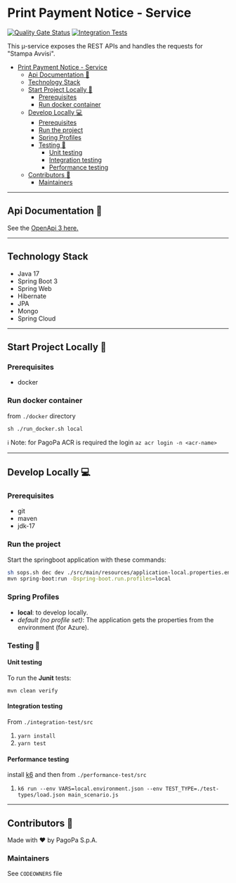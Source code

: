 # Print Payment Notice - Service

[![Quality Gate Status](https://sonarcloud.io/api/project_badges/measure?project=pagopa_pagopa-print-payment-notice-service&metric=alert_status)](https://sonarcloud.io/dashboard?id=pagopa_pagopa-print-payment-notice-service)
[![Integration Tests](https://github.com/pagopa/pagopa-print-payment-notice-service/actions/workflows/integration_test.yml/badge.svg?branch=main)](https://github.com/pagopa/pagopa-print-payment-notice-service/actions/workflows/integration_test.yml)

This µ-service exposes the REST APIs and handles the requests for "Stampa Avvisi".

- [Print Payment Notice - Service](#print-payment-notice---service)
    * [Api Documentation 📖](#api-documentation---)
    * [Technology Stack](#technology-stack)
    * [Start Project Locally 🚀](#start-project-locally---)
        + [Prerequisites](#prerequisites)
        + [Run docker container](#run-docker-container)
    * [Develop Locally 💻](#develop-locally---)
        + [Prerequisites](#prerequisites-1)
        + [Run the project](#run-the-project)
        + [Spring Profiles](#spring-profiles)
        + [Testing 🧪](#testing---)
            - [Unit testing](#unit-testing)
            - [Integration testing](#integration-testing)
            - [Performance testing](#performance-testing)
    * [Contributors 👥](#contributors---)
        + [Maintainers](#maintainers)

---

## Api Documentation 📖

See
the [OpenApi 3 here.](https://editor.swagger.io/?url=https://raw.githubusercontent.com/pagopa/pagopa-print-payment-notice-service/main/openapi/openapi.json)

---

## Technology Stack

- Java 17
- Spring Boot 3
- Spring Web
- Hibernate
- JPA
- Mongo
- Spring Cloud

---

## Start Project Locally 🚀

### Prerequisites

- docker

### Run docker container

from `./docker` directory

`sh ./run_docker.sh local`

ℹ️ Note: for PagoPa ACR is required the login `az acr login -n <acr-name>`

---

## Develop Locally 💻

### Prerequisites

- git
- maven
- jdk-17

### Run the project

Start the springboot application with these commands:

``` bash
sh sops.sh dec dev ./src/main/resources/application-local.properties.encrypted
mvn spring-boot:run -Dspring-boot.run.profiles=local
```

### Spring Profiles

- **local**: to develop locally.
- _default (no profile set)_: The application gets the properties from the environment (for Azure).

### Testing 🧪

#### Unit testing

To run the **Junit** tests:

`mvn clean verify`

#### Integration testing

From `./integration-test/src`

1. `yarn install`
2. `yarn test`

#### Performance testing

install [k6](https://k6.io/) and then from `./performance-test/src`

1. `k6 run --env VARS=local.environment.json --env TEST_TYPE=./test-types/load.json main_scenario.js`

---

## Contributors 👥

Made with ❤️ by PagoPa S.p.A.

### Maintainers

See `CODEOWNERS` file
